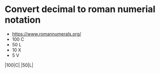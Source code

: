 Convert decimal to roman numerial notation
==========================================

  * https://www.romannumerals.org/
  * 100  C
  * 50   L
  * 10   X
  * 5    V
  
  |100|C|
  |50|L|
  